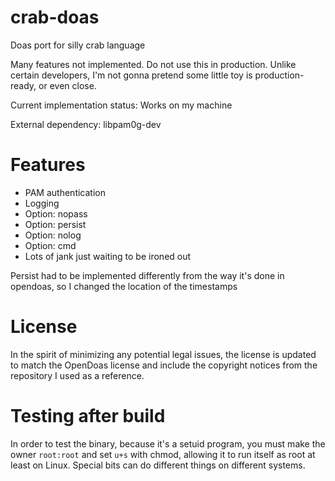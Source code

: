 # crab-doas
Doas port for silly crab language

Many features not implemented. Do not use this in production. Unlike certain developers, I'm not gonna pretend some little toy is production-ready, or even close.

Current implementation status: Works on my machine

External dependency: libpam0g-dev

# Features
* PAM authentication
* Logging
* Option: nopass
* Option: persist
* Option: nolog
* Option: cmd
* Lots of jank just waiting to be ironed out

Persist had to be implemented differently from the way it's done in opendoas, so I changed the location of the timestamps

# License
In the spirit of minimizing any potential legal issues, the license is updated to match the OpenDoas license and include the copyright notices from the repository I used as a reference.

# Testing after build
In order to test the binary, because it's a setuid program, you must make the owner `root:root` and set `u+s` with chmod, allowing it to run itself as root at least on Linux. Special bits can do different things on different systems.
